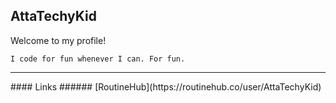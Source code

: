 ## AttaTechyKid
Welcome to my profile!<br>
```
I code for fun whenever I can. For fun.
```
<hr>
#### Links
###### [RoutineHub](https://routinehub.co/user/AttaTechyKid)

